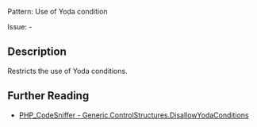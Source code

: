 Pattern: Use of Yoda condition

Issue: -

## Description

Restricts the use of Yoda conditions.

## Further Reading

* [PHP_CodeSniffer - Generic.ControlStructures.DisallowYodaConditions](https://github.com/squizlabs/PHP_CodeSniffer/blob/master/src/Standards/Generic/Sniffs/ControlStructures/DisallowYodaConditionsSniff.php)